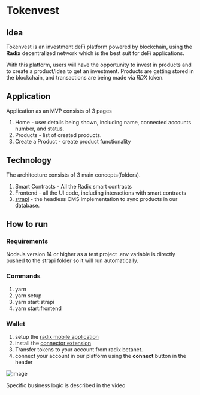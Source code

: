 # Tokenvest

## Idea
Tokenvest is an investment deFi platform powered by blockchain, using the **Radix** decentralized network which is the best suit for deFi applications.

With this platform, users will have the opportunity to invest in products and to create a product/idea to get an investment. 
Products are getting stored in the blockchain, and transactions are being made via *RDX* token.

## Application
Application as an MVP consists of 3 pages
1. Home - user details being shown, including name, connected accounts number, and status. 
2. Products - list of created products.
3. Create a Product - create product functionality

## Technology
The architecture consists of 3 main concepts(folders).
1. Smart Contracts - All the Radix smart contracts
2. Frontend - all the UI code, including interactions with smart contracts
3. [strapi](https://strapi.io) - the headless CMS implementation to sync products in our database.

## How to run

### Requirements
NodeJs version 14 or higher
as a test project .env variable is directly pushed to the strapi folder so it will run automatically. 

### Commands
1. yarn
2. yarn setup
3. yarn start:strapi
4. yarn start:frontend

### Wallet
1. setup the [radix mobile application](https://docs-babylon.radixdlt.com/main/getting-started-developers/wallet-and-connector.html)
2. install the [connector extension](https://docs-babylon.radixdlt.com/main/getting-started-developers/wallet-and-connector.html#_install_the_connector)
3. Transfer tokens to your account from radix betanet.
4. connect your account in our platform using the **connect** button in the header

![image](https://user-images.githubusercontent.com/23248910/227128067-6824769e-92c9-4aea-990c-82d5ab1d9097.png)

Specific business logic is described in the video

